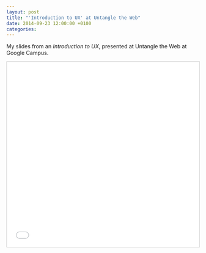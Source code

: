 ```yaml
---
layout: post
title: "'Introduction to UX' at Untangle the Web"
date: 2014-09-23 12:00:00 +0100
categories: 
---
```


My slides from an *Introduction to UX*, presented at Untangle the Web at Google Campus.

<iframe src="//www.slideshare.net/slideshow/embed_code/key/sguBqWCpG3Oa5c" width="595" height="485" frameborder="0" marginwidth="0" marginheight="0" scrolling="no" style="border:1px solid #CCC; border-width:1px; margin-bottom:5px; max-width: 100%;" allowfullscreen> </iframe> <div style="margin-bottom:5px">